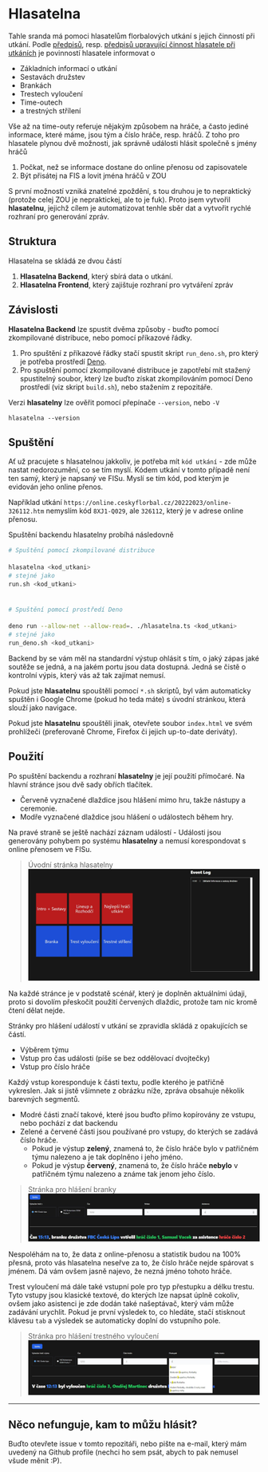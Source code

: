 # Hlasatelna

Tahle sranda má pomoci hlasatelům florbalových utkání s jejich činností při utkání. Podle [předpisů](https://www.ceskyflorbal.cz/cfbu/predpisy/smernice), resp. [předpisů upravující činnost hlasatele při utkáních](https://www.ceskyflorbal.cz/dms/serve/assigned-file/215/) je povinností hlasatele informovat o

- Základních informací o utkání
- Sestavách družstev
- Brankách
- Trestech vyloučení
- Time-outech
- a trestných střílení

Vše až na time-outy referuje nějakým způsobem na hráče, a často jediné informace, které máme, jsou tým a číslo hráče, resp. hráčů. Z toho pro hlasatele plynou dvě možnosti, jak správně události hlásit společně s jmény hráčů

1. Počkat, než se informace dostane do online přenosu od zapisovatele
2. Být přisátej na FIS a lovit jména hráčů v ZOU

S první možností vzniká znatelné zpoždění, s tou druhou je to nepraktický (protože celej ZOU je nepraktickej, ale to je fuk). Proto jsem vytvořil **hlasatelnu**, jejichž cílem je automatizovat tenhle sběr dat a vytvořit rychlé rozhraní pro generování zpráv.

## Struktura
Hlasatelna se skládá ze dvou částí

1. **Hlasatelna Backend**, který sbírá data o utkání.
2. **Hlasatelna Frontend**, který zajištuje rozhraní pro vytváření zpráv 

## Závislosti
**Hlasatelna Backend** lze spustit dvěma způsoby - buďto pomocí zkompilované distribuce, nebo pomocí příkazové řádky.

1. Pro spuštění z příkazové řádky stačí spustit skript `run_deno.sh`, pro který je potřeba prostředí [Deno](https://deno.land/).
2. Pro spuštění pomocí zkompilované distribuce je zapotřebí mít stažený spustitelný soubor, který lze buďto získat zkompilováním pomocí Deno prostředí (viz skript `build.sh`), nebo stažením z repozitáře.

Verzi **hlasatelny** lze ověřit pomocí přepínače `--version`, nebo `-V`

```
hlasatelna --version
```

## Spuštění
Ať už pracujete s hlasatelnou jakkoliv, je potřeba mít `kód utkání` - zde může nastat nedorozumění, co se tím myslí. Kódem utkání v tomto případě není ten samý, který je napsaný ve FISu. Myslí se tím kód, pod kterým je evidován jeho online přenos.

Například utkání `https://online.ceskyflorbal.cz/20222023/online-326112.htm` nemyslím kód `8XJ1-Q029`, ale `326112`, který je v adrese online přenosu.

Spuštění backendu hlasatelny probíhá následovně

```sh
# Spuštění pomocí zkompilované distribuce

hlasatelna <kod_utkani> 
# stejné jako
run.sh <kod_utkani>


# Spuštění pomocí prostředí Deno

deno run --allow-net --allow-read=. ./hlasatelna.ts <kod_utkani>
# stejné jako
run_deno.sh <kod_utkani>
```

Backend by se vám měl na standardní výstup ohlásit s tím, o jaký zápas jaké soutěže se jedná, a na jakém portu jsou data dostupná. Jedná se čistě o kontrolní výpis, který vás až tak zajímat nemusí.

Pokud jste **hlasatelnu** spouštěli pomocí `*.sh` skriptů, byl vám automaticky spuštěn i Google Chrome (pokud ho teda máte) s úvodní stránkou, která slouží jako navigace.

Pokud jste **hlasatelnu** spouštěli jinak, otevřete soubor `index.html` ve svém prohlížeči (preferovaně Chrome, Firefox či jejich up-to-date deriváty).

## Použití
Po spuštění backendu a rozhraní **hlasatelny** je její použití přímočaré. Na hlavní stránce jsou dvě sady obřích tlačítek.
- Červeně vyznačené dlaždice jsou hlášení mimo hru, takže nástupy a ceremonie.
- Modře vyznačené dlaždice jsou hlášení o událostech během hry.

Na pravé straně se ještě nachází záznam událostí - Události jsou generovány pohybem po systému **hlasatelny** a nemusí korespondovat s online přenosem ve FISu.

> Úvodní stránka hlasatelny
> ![Obrázek úvodní stránky](images/homepage.JPG "Obrázek úvodní stránky")

Na každé stránce je v podstatě scénář, který je doplněn aktuálními údaji, proto si dovolím přeskočit použití červených dlaždic, protože tam nic kromě čtení dělat nejde.

Stránky pro hlášení událostí v utkání se zpravidla skládá z opakujících se částí.
- Výběrem týmu
- Vstup pro čas události (píše se bez oddělovací dvojtečky)
- Vstup pro číslo hráče

Každý vstup koresponduje k části textu, podle kterého je patřičně vykreslen. Jak si jistě všimnete z obrázku níže, zpráva obsahuje několik barevných segmentů.
- Modré části značí takové, které jsou buďto přímo kopírovány ze vstupu, nebo pochází z dat backendu
- Zelené a červené části jsou používané pro vstupy, do kterých se zadává číslo hráče. 
    - Pokud je výstup **zelený**, znamená to, že číslo hráče bylo v patřičném týmu nalezeno a je tak doplněno i jeho jméno.
    - Pokud je výstup **červený**, znamená to, že číslo hráče **nebylo** v patřičném týmu nalezeno a známe tak jenom jeho číslo.

> Stránka pro hlášení branky
> ![Obrázek stránky pro hlášení branky](images/branka.JPG "Obrázek stránky pro hlášení branky")

Nespoléhám na to, že data z online-přenosu a statistik budou na 100% přesná, proto vás hlasatelna neseřve za to, že číslo hráče nejde spárovat s jménem. Dá vám ovšem jasně najevo, že nezná jméno tohoto hráče.

Trest vyloučení má dále také vstupní pole pro typ přestupku a délku trestu. Tyto vstupy jsou klasické textové, do kterých lze napsat úplně cokoliv, ovšem jako asistenci je zde dodán také našeptávač, který vám může zadávání urychlit. Pokud je první výsledek to, co hledáte, stačí stisknout klávesu `tab` a výsledek se automaticky doplní do vstupního pole. 

> Stránka pro hlášení trestného vyloučení
> ![Obrázek stránky pro hlášení trestného vyloučení](images/vylouceni.jpg "Obrázek stránky pro hlášení trestného vyloučení")

---
## Něco nefunguje, kam to můžu hlásit?

Buďto otevřete issue v tomto repozitáři, nebo pište na e-mail, který mám uvedený na Github profile (nechci ho sem psát, abych to pak nemusel všude měnit :P).